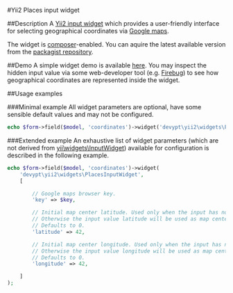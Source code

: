 #Yii2 Places input widget

##Description
A [Yii2 input widget](http://www.yiiframework.com/doc-2.0/yii-widgets-inputwidget.html) which provides a user-friendly interface for selecting geographical coordinates via [Google maps](https://www.google.com/maps/preview). 

The widget is [composer](https://getcomposer.org/)-enabled. You can aquire the latest available version from the [packagist repository](https://packagist.org/packages/devypt/yii2-places-input-widget).

##Demo
A simple widget demo is available [here](http://devypt.com/yii2-places-input-widget/). You may inspect the hidden input value via some web-developer tool (e.g. [Firebug](https://addons.mozilla.org/ru/firefox/addon/firebug/)) to see how geographical coordinates are represented inside the widget.

##Usage examples

###Minimal example
All widget parameters are optional, have some sensible default values and may not be configured.
~~~php
echo $form->field($model, 'coordinates')->widget('devypt\yii2\widgets\PlacesInputWidget');
~~~

###Extended example
An exhaustive list of widget parameters (which are not derived from [yii\widgets\InputWidget](http://www.yiiframework.com/doc-2.0/yii-widgets-inputwidget.html)) available for configuration is described in the following example.
~~~php
echo $form->field($model, 'coordinates')->widget(
    'devypt\yii2\widgets\PlacesInputWidget',
    [

        // Google maps browser key.
        'key' => $key,

        // Initial map center latitude. Used only when the input has no value.
        // Otherwise the input value latitude will be used as map center.
        // Defaults to 0.
        'latitude' => 42,

        // Initial map center longitude. Used only when the input has no value.
        // Otherwise the input value longitude will be used as map center.
        // Defaults to 0.
        'longitude' => 42,

    ]
);
~~~

